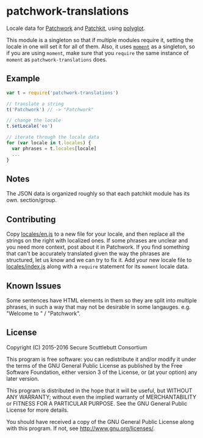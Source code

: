 # patchwork-translations

Locale data for [Patchwork] and [Patchkit], using [polyglot].

This module is a singleton so that if multiple modules require it, setting the
locale in one will set it for all of them. Also, it uses [`moment`][moment] as
a singleton, so if you are using `moment`, make sure that you `require` the
same instance of `moment` as `patchwork-translations` does.

[Patchwork]: http://ssbc.github.io/patchwork/
[Patchkit]: https://github.com/patchkit
[polyglot]: http://airbnb.io/polyglot.js/
[moment]: http://momentjs.com/

## Example

```js
var t = require('patchwork-translations')

// translate a string
t('Patchwork') // -> "Patchwork"

// change the locale
t.setLocale('eo')

// iterate through the locale data
for (var locale in t.locales) {
  var phrases = t.locales[locale]
  ...
}
```

## Notes

The JSON data is organized roughly so that each patchkit module has its own.
section/group.

## Contributing

Copy [locales/en.js](locales/en.js) to a new file for your locale, and then replace all
the strings on the right with localized ones. If some phrases are unclear and
you need more context, post about it in Patchwork. If you find something
that can't be accurately translated given the way the phrases are structured,
let us know and we can try to fix it. Add your new locale file to
[locales/index.js](locales/index.js) along with a `require` statement for
its `moment` locale data.

## Known Issues

Some sentences have HTML elements in them so they are split into multiple
phrases, in such a way that may not be desirable in some langauges. e.g. "Welcome to " / "Patchwork".

## License

Copyright (C) 2015-2016 Secure Scuttlebutt Consortium

This program is free software: you can redistribute it and/or modify
it under the terms of the GNU General Public License as published by
the Free Software Foundation, either version 3 of the License, or
(at your option) any later version.

This program is distributed in the hope that it will be useful,
but WITHOUT ANY WARRANTY; without even the implied warranty of
MERCHANTABILITY or FITNESS FOR A PARTICULAR PURPOSE.  See the
GNU General Public License for more details.

You should have received a copy of the GNU General Public License
along with this program.  If not, see <http://www.gnu.org/licenses/>.
